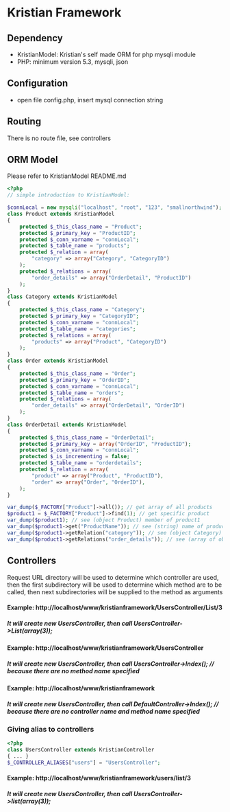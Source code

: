 # Kristian Framework

## Dependency
- KristianModel: Kristian's self made ORM for php mysqli module
- PHP: minimum version 5.3, mysqli, json

## Configuration
- open file config.php, insert mysql connection string

## Routing
There is no route file, see controllers

## ORM Model
Please refer to KristianModel README.md
```php
<?php
// simple introduction to KristianModel:

$connLocal = new mysqli("localhost", "root", "123", "smallnorthwind");
class Product extends KristianModel
{
    protected $_this_class_name = "Product";
    protected $_primary_key = "ProductID";
    protected $_conn_varname = "connLocal";
    protected $_table_name = "products";
    protected $_relation = array(
        "category" => array("Category", "CategoryID")
    );
    protected $_relations = array(
        "order_details" => array("OrderDetail", "ProductID")
    );
}
class Category extends KristianModel
{
    protected $_this_class_name = "Category";
    protected $_primary_key = "CategoryID";
    protected $_conn_varname = "connLocal";
    protected $_table_name = "categories";
    protected $_relations = array(
        "products" => array("Product", "CategoryID")
    );
}
class Order extends KristianModel
{
    protected $_this_class_name = "Order";
    protected $_primary_key = "OrderID";
    protected $_conn_varname = "connLocal";
    protected $_table_name = "orders";
    protected $_relations = array(
        "order_details" => array("OrderDetail", "OrderID")
    );
}
class OrderDetail extends KristianModel
{
    protected $_this_class_name = "OrderDetail";
    protected $_primary_key = array("OrderID", "ProductID");
    protected $_conn_varname = "connLocal";
    protected $_is_incrementing = false;
    protected $_table_name = "orderdetails";
    protected $_relation = array(
        "product" => array("Product", "ProductID"),
        "order" => array("Order", "OrderID"),
    );
}

var_dump($_FACTORY["Product"]->all()); // get array of all products
$product1 = $_FACTORY["Product"]->find(1); // get specific product
var_dump($product1); // see (object Product) member of product1
var_dump($product1->get("ProductName")); // see (string) name of product1
var_dump($product1->getRelation("category")); // see (object Category) of product1
var_dump($product1->getRelations("order_details")); // see (array of object OrderDetail) of product1
```

## Controllers
Request URL directory will be used to determine which controller are used, then the first subdirectory will be used to determine which method are to be called, then next subdirectories will be supplied to the method as arguments
#### Example: http://localhost/www/kristianframework/UsersController/List/3
##### It will create new UsersController, then call UsersController->List(array(3));
#### Example: http://localhost/www/kristianframework/UsersController
##### It will create new UsersController, then call UsersController->Index(); // because there are no method name specified
#### Example: http://localhost/www/kristianframework
##### It will create new UsersController, then call DefaultController->Index(); // because there are no controller name and method name specified

### Giving alias to controllers
```php
<?php
class UsersController extends KristianController
{ ... }
$_CONTROLLER_ALIASES["users"] = "UsersController";
```
#### Example: http://localhost/www/kristianframework/users/list/3
##### It will create new UsersController, then call UsersController->list(array(3));